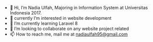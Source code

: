 - 👋 Hi, I’m Nadia Ulfah, Majoring in Information System at Universitas Indonesia 2017.
- 👀 currently I’m interested in website development
- 🌱 I’m currently learning Laravel 8
- 💞️ I’m looking to collaborate on any website project related
- 📫 How to reach me, mail me at nadiaulfah95@gmail.com

<!---
nadiaulfah/nadiaulfah is a ✨ special ✨ repository because its `README.md` (this file) appears on your GitHub profile.
You can click the Preview link to take a look at your changes.
--->
